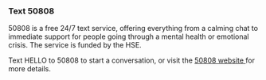 ###  Text 50808

50808 is a free 24/7 text service, offering everything from a calming chat to
immediate support for people going through a mental health or emotional
crisis. The service is funded by the HSE.

Text HELLO to 50808 to start a conversation, or visit the [ 50808 website
](https://text50808.ie/) for more details.
